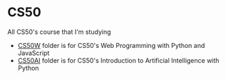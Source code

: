 # CS50
All CS50's course that I'm studying
+ [CS50W](/tree/main/CS50W/) folder is for CS50's Web Programming with Python and JavaScript
+ [CS50AI](/tree/main/CS50AI) folder is for CS50's Introduction to Artificial Intelligence with Python
